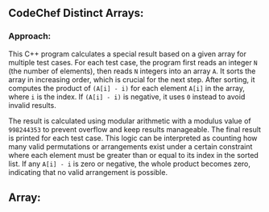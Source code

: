 ﻿## CodeChef Distinct Arrays:


### Approach:


This C++ program calculates a special result based on a given array for multiple test cases. For each test case, the program first reads an integer `N` (the number of elements), then reads `N` integers into an array `A`. It sorts the array in increasing order, which is crucial for the next step. After sorting, it computes the product of `(A[i] - i)` for each element `A[i]` in the array, where `i` is the index. If `(A[i] - i)` is negative, it uses `0` instead to avoid invalid results.

The result is calculated using modular arithmetic with a modulus value of `998244353` to prevent overflow and keep results manageable. The final result is printed for each test case. This logic can be interpreted as counting how many valid permutations or arrangements exist under a certain constraint where each element must be greater than or equal to its index in the sorted list. If any `A[i] - i` is zero or negative, the whole product becomes zero, indicating that no valid arrangement is possible.

## Array:
